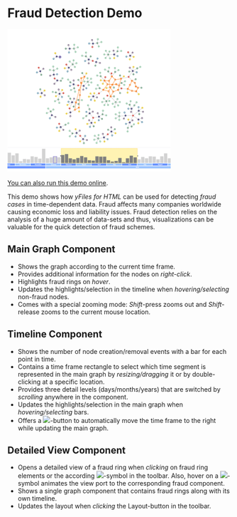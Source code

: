 # Fraud Detection Demo

<img src="../../resources/image/frauddetection.png" alt="demo-thumbnail" height="320"/>

[You can also run this demo online](https://live.yworks.com/demos/complete/frauddetection/index.html).

This demo shows how _yFiles for HTML_ can be used for detecting _fraud cases_ in time-dependent data. Fraud affects many companies worldwide causing economic loss and liability issues. Fraud detection relies on the analysis of a huge amount of data-sets and thus, visualizations can be valuable for the quick detection of fraud schemes.

## Main Graph Component

- Shows the graph according to the current time frame.
- Provides additional information for the nodes on _right-click_.
- Highlights fraud rings on _hover_.
- Updates the highlights/selection in the timeline when _hovering/selecting_ non-fraud nodes.
- Comes with a special zooming mode: _Shift_\-press zooms out and _Shift_\-release zooms to the current mouse location.

## Timeline Component

- Shows the number of node creation/removal events with a bar for each point in time.
- Contains a time frame rectangle to select which time segment is represented in the main graph by _resizing/dragging_ it or by double-clicking at a specific location.
- Provides three detail levels (days/months/years) that are switched by _scrolling_ anywhere in the component.
- Updates the highlights/selection in the main graph when _hovering/selecting_ bars.
- Offers a ![](resources/play-16.svg)\-button to automatically move the time frame to the right while updating the main graph.

## Detailed View Component

- Opens a detailed view of a fraud ring when _clicking_ on fraud ring elements or the according ![](resources/fraud-warning-16.svg)\-symbol in the toolbar. Also, hover on a ![](resources/fraud-warning-16.svg)\-symbol animates the view port to the corresponding fraud component.
- Shows a single graph component that contains fraud rings along with its own timeline.
- Updates the layout when _clicking_ the Layout-button in the toolbar.
